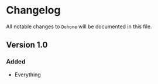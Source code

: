 # Changelog

All notable changes to `Dohone` will be documented in this file.

## Version 1.0

### Added
- Everything
